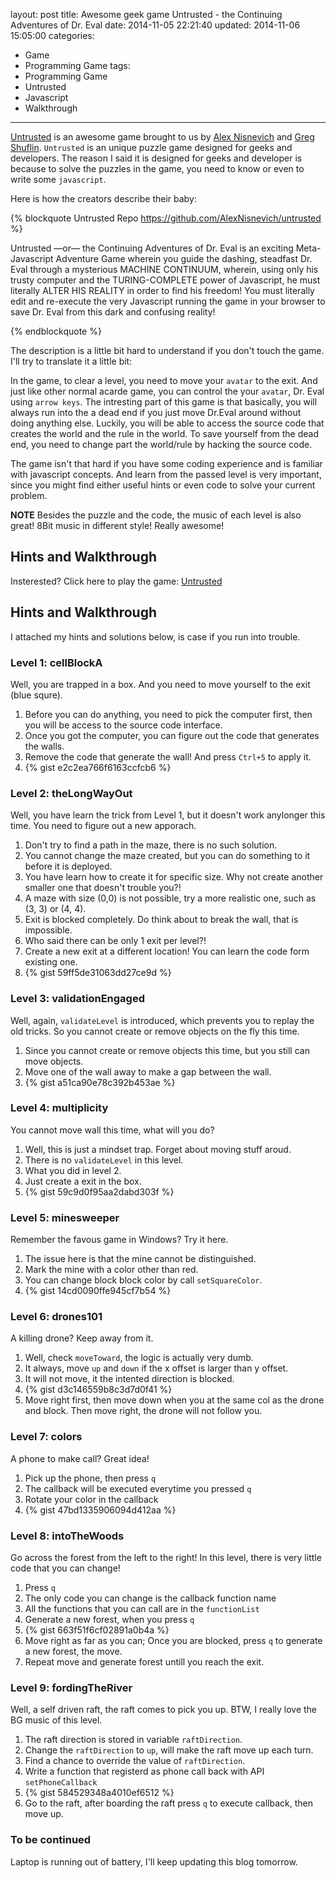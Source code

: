 layout: post
title: Awesome geek game Untrusted - the Continuing Adventures of Dr. Eval
date: 2014-11-05 22:21:40
updated: 2014-11-06 15:05:00
categories:
  - Game
  - Programming Game
tags:
  - Programming Game
  - Untrusted
  - Javascript
  - Walkthrough
---

[Untrusted] is an awesome game brought to us by [Alex Nisnevich] and [Greg Shuflin]. `Untrusted` is an unique puzzle game designed for geeks and developers. The reason I said it is designed for geeks and developer is because to solve the puzzles in the game, you need to know or even to write some `javascript`.

Here is how the creators describe their baby:

{% blockquote Untrusted Repo https://github.com/AlexNisnevich/untrusted %}

Untrusted —or— the Continuing Adventures of Dr. Eval is an exciting Meta-Javascript Adventure Game wherein you guide the dashing, steadfast Dr. Eval through a mysterious MACHINE CONTINUUM, wherein, using only his trusty computer and the TURING-COMPLETE power of Javascript, he must literally ALTER HIS REALITY in order to find his freedom! You must literally edit and re-execute the very Javascript running the game in your browser to save Dr. Eval from this dark and confusing reality!

{% endblockquote %}

The description is a little bit hard to understand if you don't touch the game. I'll try to translate it a little bit:

In the game, to clear a level, you need to move your `avatar` to the exit. And just like other normal acarde game, you can control the your `avatar`, Dr. Eval using `arrow keys`. The intresting part of this game is that basically, you will always run into the a dead end if you just move Dr.Eval around without doing anything else. Luckily, you will be able to access the source code that creates the world and the rule in the world. To save yourself from the dead end, you need to change part the world/rule by hacking the source code.

The game isn't that hard if you have some coding experience and is familiar with javascript concepts. And learn from the passed level is very important, since you might find either useful hints or even code to solve your current problem.

**NOTE** Besides the puzzle and the code, the music of each level is also great! 8Bit music in different style! Really awesome!
## Hints and Walkthrough

Insterested? Click here to play the game: [Untrusted]

## Hints and Walkthrough

I attached my hints and solutions below, is case if you run into trouble.

### Level 1: cellBlockA

Well, you are trapped in a box. And you need to move yourself to the exit (blue squre).

1. Before you can do anything, you need to pick the computer first, then you will be access to the source code interface.
2. Once you got the computer, you can figure out the code that generates the walls.
3. Remove the code that generate the wall! And press `Ctrl+5` to apply it.
4. {% gist e2c2ea766f6163ccfcb6 %}

### Level 2: theLongWayOut

Well, you have learn the trick from Level 1, but it doesn't work anylonger this time. You need to figure out a new apporach.

1. Don't try to find a path in the maze, there is no such solution.
2. You cannot change the maze created, but you can do something to it before it is deployed.
3. You have learn how to create it for specific size. Why not create another smaller one that doesn't trouble you?!
4. A maze with size (0,0) is not possible, try a more realistic one, such as (3, 3) or (4, 4).
5. Exit is blocked completely. Do think about to break the wall, that is impossible.
6. Who said there can be only 1 exit per level?!
7. Create a new exit at a different location! You can learn the code form existing one.
8. {% gist 59ff5de31063dd27ce9d %}

### Level 3: validationEngaged

Well, again, `validateLevel` is introduced, which prevents you to replay the old tricks. So you cannot create or remove objects on the fly this time.

1. Since you cannot create or remove objects this time, but you still can move objects.
2. Move one of the wall away to make a gap between the wall.
3. {% gist a51ca90e78c392b453ae %}

### Level 4: multiplicity

You cannot move wall this time, what will you do?

1. Well, this is just a mindset trap. Forget about moving stuff aroud.
2. There is no `validateLevel` in this level.
3. What you did in level 2.
4. Just create a exit in the box.
5. {% gist 59c9d0f95aa2dabd303f %}

### Level 5: minesweeper

Remember the favous game in Windows? Try it here.

1. The issue here is that the mine cannot be distinguished.
2. Mark the mine with a color other than red.
3. You can change block block color by call `setSquareColor`.
3. {% gist 14cd0090ffe945cf7b54 %}

### Level 6: drones101

A killing drone? Keep away from it.

1. Well, check `moveToward`, the logic is actually very dumb.
2. It always, move `up` and `down` if the x offset is larger than y offset.
3. It will not move, it the intented direction is blocked.
4. {% gist d3c146559b8c3d7d0f41 %}
5. Move right first, then move down when you at the same col as the drone and block. Then move right, the drone will not follow you.

### Level 7: colors

A phone to make call? Great idea!

1. Pick up the phone, then press `q`
2. The callback will be executed everytime you pressed `q`
3. Rotate your color in the callback
4. {% gist 47bd1335906094d412aa %}

### Level 8: intoTheWoods

Go across the forest from the left to the right!
In this level, there is very little code that you can change!

1. Press `q`
2. The only code you can change is the callback function name
3. All the functions that you can call are in the `functionList`
4. Generate a new forest, when you press `q`
5. {% gist 663f51f6cf02891a0b4a %}
6. Move right as far as you can; Once you are blocked, press `q` to generate a new forest, the move.
7. Repeat move and generate forest untill you reach the exit.

### Level 9: fordingTheRiver

Well, a self driven raft, the raft comes to pick you up.
BTW, I really love the BG music of this level.

1. The raft direction is stored in variable `raftDirection`.
2. Change the `raftDirection` to `up`, will make the raft move up each turn.
3. Find a chance to override the value of `raftDirection`.
4. Write a function that registerd as phone call back with API `setPhoneCallback`
5. {% gist 584529348a4010ef6512 %}
6. Go to the raft, after boarding the raft press `q` to execute callback, then move up.

### To be continued

Laptop is running out of battery, I'll keep updating this blog tomorrow.

[Untrusted]: http://alexnisnevich.github.io/untrusted/
[Alex Nisnevich]: http://alex.nisnevich.com/portfolio/
[Greg Shuflin]: http://github.everydayimshuflin.com/


<script src="//code.jquery.com/jquery-2.1.1.min.js"></script>
<script>
$(function(){
  var $root = $('.article-entry');
  $root.find('ol li').css('display', 'none');
  $root.find('ol').each(function(){
    var $ol = $(this);
    $('<li><a href="#">Hint me</a></li>').click(function(e){
      e.preventDefault();
      $ol.find('li:hidden:first').css('display', 'list-item')
      if($ol.find('li:hidden').length === 0) {
        $(this).remove();
      }
    }).appendTo($ol);
  });
});
</script>
